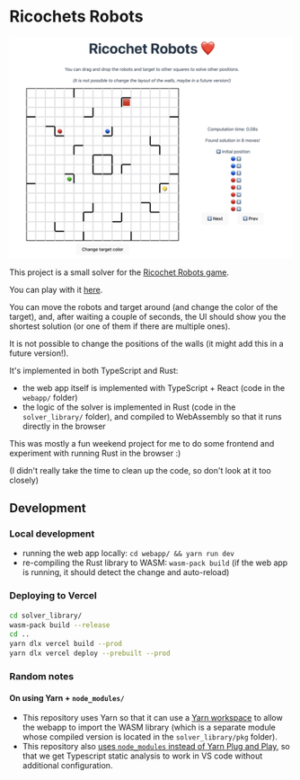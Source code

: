 # Ricochets Robots

![](docs/screenshot.png)

This project is a small solver for the [Ricochet Robots game](https://en.wikipedia.org/wiki/Ricochet_Robots).

You can play with it [here](https://ricochet-robots-ecru.vercel.app/).

You can move the robots and target around (and change the color of the target), and, after waiting a couple of seconds, the UI should show you the shortest solution (or one of them if there are multiple ones).

It is not possible to change the positions of the walls (it might add this in a future version!).

It's implemented in both TypeScript and Rust:
- the web app itself is implemented with TypeScript + React (code in the `webapp/` folder)
- the logic of the solver is implemented in Rust (code in the `solver_library/` folder), and compiled to WebAssembly so that it runs directly in the browser

This was mostly a fun weekend project for me to do some frontend and experiment with running Rust in the browser :\)

(I didn't really take the time to clean up the code, so don't look at it too closely)

##  Development

### Local development

- running the web app locally: `cd webapp/ && yarn run dev`
- re-compiling the Rust library to WASM: `wasm-pack build` (if the web app is running, it should detect the change and auto-reload)

### Deploying to Vercel

```sh
cd solver_library/
wasm-pack build --release
cd ..
yarn dlx vercel build --prod
yarn dlx vercel deploy --prebuilt --prod
```

### Random notes

#### On using Yarn + `node_modules/`

- This repository uses Yarn so that it can use a [Yarn workspace](https://yarnpkg.com/features/workspaces) to allow the webapp to import the WASM library (which is a separate module whose compiled version is located in the `solver_library/pkg` folder).
- This repository also [uses `node_modules` instead of Yarn Plug and Play](https://yarnpkg.com/configuration/yarnrc#nodeLinker), so that we get Typescript static analysis to work in VS code without additional configuration.
